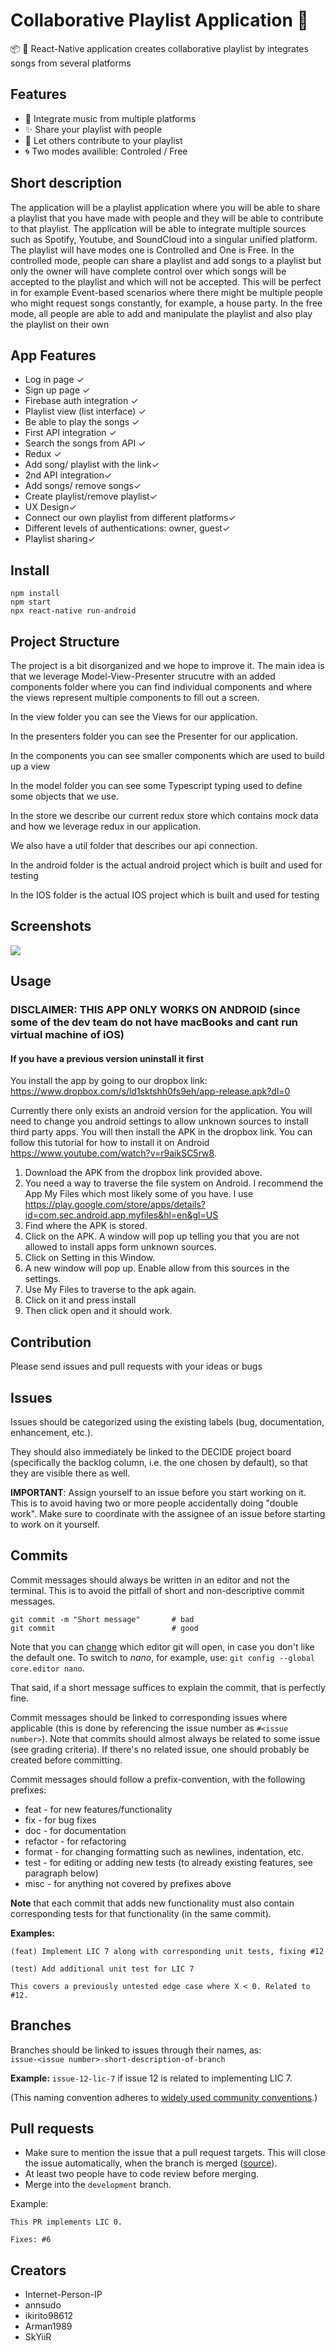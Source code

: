 # Collaborative Playlist Application 🎵 
📦 🚀  React-Native application creates collaborative playlist by integrates songs from several platforms 

## Features

-   🔎 Integrate music from multiple platforms 
-   ✨ Share your playlist with people 
-   🐝 Let others contribute to your playlist
-   🌀  Two modes availible: Controled / Free 

## Short description  
The application will be a playlist application where you will be able to share a playlist that you have made with people and they will be able to contribute to that playlist. The application will be able to integrate multiple sources such as Spotify, Youtube, and SoundCloud into a singular unified platform. The playlist will have modes one is Controlled and One is Free. In the controlled mode, people can share a playlist and add songs to a playlist but only the owner will have complete control over which songs will be accepted to the playlist and which will not be accepted. This will be perfect in for example Event-based scenarios where there might be multiple people who might request songs constantly, for example, a house party. In the free mode, all people are able to add and manipulate the playlist and also play the playlist on their own 

## App Features
- Log in page ✓
- Sign up page ✓
- Firebase auth integration ✓
- Playlist view (list interface) ✓
- Be able to play the songs ✓
- First API integration ✓ 
- Search the songs from API ✓
- Redux ✓ 
- Add song/ playlist with the link✓
- 2nd API integration✓
- Add songs/ remove songs✓
- Create playlist/remove playlist✓
- UX Design✓
- Connect our own playlist from different platforms✓
- Different levels of authentications: owner, guest✓
- Playlist sharing✓
 


                   

## Install

```
npm install
npm start
npx react-native run-android
```

## Project Structure
The project is a bit disorganized and we hope to improve it. The main idea is that we leverage Model-View-Presenter strucutre with an added components folder where you can find individual components and where the views represent multiple components to fill out a screen.

In the view folder you can see the Views for our application.

In the presenters folder you can see the Presenter for our application.

In the components you can see smaller components which are used to build up a view

In the model folder you can see some Typescript typing used to define some objects that we use. 

In the store we describe our current redux store which contains mock data and how we leverage redux in our application.

We also have a util folder that describes our api connection. 

In the android folder is the actual android project which is built and used for testing

In the IOS folder is the actual IOS project which is built and used for testing

## Screenshots
![](https://raw.githubusercontent.com/penguin-squad/playlist-app-rn/home/araman/Hämtningar/ezgif.com-gif-maker(1).gif)


## Usage
### DISCLAIMER: THIS APP ONLY WORKS ON ANDROID (since some of the dev team do not have macBooks and cant run virtual machine of iOS)
#### If you have a previous version uninstall it first 
You install the app by going to our dropbox link: https://www.dropbox.com/s/ld1sktshh0fs9eh/app-release.apk?dl=0

Currently there only exists an android version for the application. You will need to change you android settings to allow unknown sources to install third party apps. You will then install the APK in the dropbox link. You can follow this tutorial for how to install it on Android https://www.youtube.com/watch?v=r9aikSC5rw8.



1. Download the APK from the dropbox link provided above.
2. You need a way to traverse the file system on Android. I recommend the App My Files which most likely some of you have. I use https://play.google.com/store/apps/details?id=com.sec.android.app.myfiles&hl=en&gl=US
3. Find where the APK is stored.
4. Click on the APK. A window will pop up telling you that you are not allowed to install apps form unknown sources.
5. Click on Setting in this Window.
6. A new window will pop up. Enable allow from this sources in the settings.
7. Use My Files to traverse to the apk again.
8. Click on it and press install
9. Then click open and it should work.

## Contribution
Please send issues and pull requests with your ideas or bugs 

## Issues

Issues should be categorized using the existing labels (bug, documentation, enhancement, etc.).

They should also immediately be linked to the DECIDE project board (specifically the backlog column, i.e. the one chosen by default), so that they are visible there as well.

**IMPORTANT**: Assign yourself to an issue before you start working on it. This is to avoid having two or more people accidentally doing "double work". Make sure to coordinate with the assignee of an issue before starting to work on it yourself.

## Commits

Commit messages should always be written in an editor and not the terminal. This is to avoid the pitfall of short and non-descriptive commit messages.

```
git commit -m "Short message"       # bad
git commit                          # good
```

Note that you can [change](https://git-scm.com/book/en/v2/Customizing-Git-Git-Configuration#_core_editor) which editor git will open, in case you don't like the default one. To switch to *nano*, for example, use: `git config --global core.editor nano`.

That said, if a short message suffices to explain the commit, that is perfectly fine.

Commit messages should be linked to corresponding issues where applicable (this is done by referencing the issue number as `#<issue number>`). Note that commits should almost always be related to some issue (see grading criteria). If there's no related issue, one should probably be created before committing.

Commit messages should follow a prefix-convention, with the following prefixes:
* feat - for new features/functionality
* fix - for bug fixes
* doc - for documentation
* refactor - for refactoring
* format - for changing formatting such as newlines, indentation, etc.
* test - for editing or adding new tests (to already existing features, see paragraph below)
* misc - for anything not covered by prefixes above

**Note** that each commit that adds new functionality must also contain corresponding tests for that functionality (in the same commit).

**Examples:**

```
(feat) Implement LIC 7 along with corresponding unit tests, fixing #12
```

```
(test) Add additional unit test for LIC 7

This covers a previously untested edge case where X < 0. Related to #12.
```

## Branches

Branches should be linked to issues through their names, as:  
`issue-<issue number>-short-description-of-branch`

**Example:** `issue-12-lic-7` if issue 12 is related to implementing LIC 7.

(This naming convention adheres to [widely used community conventions](https://github.com/agis/git-style-guide#branches).)

## Pull requests

* Make sure to mention the issue that a pull request targets. This will close the issue automatically, when the branch is merged ([source](https://docs.github.com/en/github/managing-your-work-on-github/linking-a-pull-request-to-an-issue#linking-a-pull-request-to-an-issue-using-a-keyword)).
* At least two people have to code review before merging.
* Merge into the `development` branch. 

Example:
```
This PR implements LIC 0.

Fixes: #6
```


## Creators
- Internet-Person-IP
- annsudo
- ikirito98612
- Arman1989
- SkYiiR

